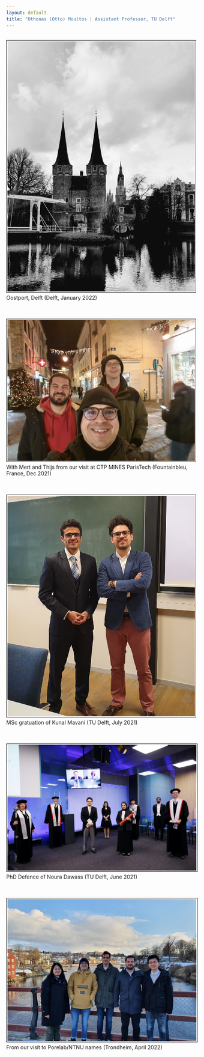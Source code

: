 ```yaml
---
layout: default
title: "Othonas (Otto) Moultos | Assistant Professor, TU Delft"
---
```


<style>
.float-img {
     float:  left; 
     margin-right: 10px; 
     margin-bottom: 5px; 
     border: solid black 1px; 
     padding: 2px 
}
</style>

<div class="col-md-9">
<br/>
<img src="photos/oostport.jpg" width="500" height="auto" class="float-img"  /> 
<p> Oostport, Delft (Delft, January 2022) </p>
<br/><br/>
 <img src="photos/thijsMertCTP.jpg" width="500" height="auto" class="float-img"  /> 
<p> With Mert and Thijs from our visit at CTP MINES ParisTech (Fountainbleu, France, Dec 2021) </p>
<br/><br/>
     <!--  <img src="../assets/photoOtto.jpg" class="img-thumbnail" alt="Othonas Moultos - Όθωνας Μούλτος" align="left">  --> 
<img src="photos/kunal.jpg" width="500" height="auto" class="float-img"  /> 
<p> MSc gratuation of Kunal Mavani (TU Delft, July 2021) </p>
<br/><br/>
     <!--  <img src="../assets/photoOtto.jpg" class="img-thumbnail" alt="Othonas Moultos - Όθωνας Μούλτος" align="left">  --> 
<img src="photos/nourasDefence.jpg" width="700" height="auto" class="float-img"  /> 
<p> PhD Defence of Noura Dawass (TU Delft, June 2021) </p>
<br/><br/>
     <!--  <img src="../assets/photoOtto.jpg" class="img-thumbnail" alt="Othonas Moultos - Όθωνας Μούλτος" align="left">  --> 
<img src="photos/trondheim_group.jpg" width="700" height="auto" class="float-img"  /> 
<p> From our visit to Porelab/NTNU names  (Trondheim, April 2022) </p>
<br/><br/>



</div>
